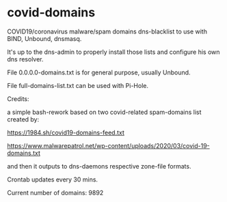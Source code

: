 # covid-domains

COVID19/coronavirus malware/spam domains dns-blacklist to use with BIND, Unbound, dnsmasq.

It's up to the dns-admin to properly install those lists and configure his own dns resolver.

File 0.0.0.0-domains.txt is for general purpose, usually Unbound.

File full-domains-list.txt can be used with Pi-Hole.



Credits:

a simple bash-rework based on two covid-related spam-domains list created by:

https://1984.sh/covid19-domains-feed.txt

https://www.malwarepatrol.net/wp-content/uploads/2020/03/covid-19-domains.txt

and then it outputs to dns-daemons respective zone-file formats.

Crontab updates every 30 mins.

Current number of domains: 9892
